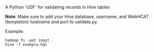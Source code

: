 A Python 'UDF' for validating records in Hive tables

**Note**: Make sure to add your Hive database, username, and WebHCAT (templeton) hostname and port to validate.py.

Example:
```
hadoop fs -put input .
hive -f example.hql
```
